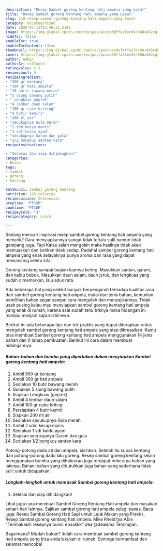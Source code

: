 ```yaml
---
description: "Resep Sambel goreng kentang hati ampela yang Lezat"
title: "Resep Sambel goreng kentang hati ampela yang Lezat"
slug: 519-resep-sambel-goreng-kentang-hati-ampela-yang-lezat
category: Uncategorized
date: 2022-07-13T13:46:32.218Z
image: https://img-global.cpcdn.com/recipes/accdef8ffa2fec04/680x482cq70/sambel-goreng-kentang-hati-ampela-foto-resep-utama.jpg
hideToc: false
enableToc: true
enableTocContent: false
thumbnail: https://img-global.cpcdn.com/recipes/accdef8ffa2fec04/680x482cq70/sambel-goreng-kentang-hati-ampela-foto-resep-utama.jpg
cover: https://img-global.cpcdn.com/recipes/accdef8ffa2fec04/680x482cq70/sambel-goreng-kentang-hati-ampela-foto-resep-utama.jpg
author: Admin
authorAv: notfound
ratingvalue: 4.2
reviewcount: 9
recipeingredient:
- "500 gr kentang"
- "300 gr hati ampela"
- "10 butir bawang merah"
- "5 siung bawang putih"
- " Lengkuas geprek"
- "4 lembar daun salam"
- "100 gr cabe kriting"
- "4 butir kemiri"
- "200 ml air"
- "secukupnya Gula merah"
- "2 sdm kecap manis"
- "1 sdt kaldu ayam"
- "secukupnya Garam dan gula"
- "1/2 bungkus santan kara"
recipeinstructions:

- "Selesai dan siap dihidangkan!"
categories:
- Resep
tags:
- sambel
- goreng
- kentang

katakunci: sambel goreng kentang 
nutrition: 196 calories
recipecuisine: Indonesian
preptime: "PT33M"
cooktime: "PT30M"
recipeyield: "3"
recipecategory: Lunch

---
```



Sedang mencari inspirasi resep sambel goreng kentang hati ampela yang menarik? Cara menyiapkannya sangat tidak terlalu sulit namun tidak gampang juga. Tapi Kalau salah mengolah maka hasilnya tidak akan memuaskan dan bahkan tidak sedap. Padahal sambel goreng kentang hati ampela yang enak selayaknya punya aroma dan rasa yang dapat memancing selera kita.


Goreng kentang sampai bagian luarnya kering. Masukkan santan, garam, dan kaldu bubuk. Masukkan daun salam, daun jeruk, dan lengkuas yang sudah dimemarkan, lalu aduk rata.

Ada beberapa hal yang sedikit banyak berpengaruh terhadap kualitas rasa dari sambel goreng kentang hati ampela, mulai dari jenis bahan, kemudian pemilihan bahan segar sampai cara mengolah dan menyajikannya. Tidak usah pusing kalau mau menyiapkan sambel goreng kentang hati ampela yang enak di rumah, karena asal sudah tahu triknya maka hidangan ini mampu menjadi sajian istimewa.


Berikut ini ada beberapa tips dan trik praktis yang dapat diterapkan untuk mengolah sambel goreng kentang hati ampela yang siap dikreasikan. Kamu bisa membuat Sambel goreng kentang hati ampela menggunakan 14 jenis bahan dan 0 tahap pembuatan. Berikut ini cara dalam membuat hidangannya.

<!--inarticleads1-->

##### Bahan-bahan dan bumbu yang diperlukan dalam menyiapkan Sambel goreng kentang hati ampela:

1. Ambil 500 gr kentang
1. Ambil 300 gr hati ampela
1. Sediakan 10 butir bawang merah
1. Gunakan 5 siung bawang putih
1. Siapkan  Lengkuas (geprek)
1. Ambil 4 lembar daun salam
1. Ambil 100 gr cabe kriting
1. Persiapkan 4 butir kemiri
1. Siapkan 200 ml air
1. Sediakan secukupnya Gula merah
1. Ambil 2 sdm kecap manis
1. Sediakan 1 sdt kaldu ayam
1. Siapkan secukupnya Garam dan gula
1. Sediakan 1/2 bungkus santan kara


Potong-potong dadu ati dan ampela, sisihkan. Setelah itu kupas kentang dan potong-potong dadu lalu goreng. Resep sambal goreng kentang selain menggunakan bumbu yang dihaluskan juga terdapat beberapa bahan yang lainnya. Bahan-bahan yang dibutuhkan juga bahan yang sederhana tidak sulit untuk didapatkan. 

<!--inarticleads2-->

##### Langkah-langkah untuk memasak Sambel goreng kentang hati ampela:


1. Selesai dan siap dihidangkan!

Lihat juga cara membuat Sambel Goreng Kentang Hati ampela dan masakan sehari-hari lainnya. Sajikan sambal goreng hati ampela selagi panas. Baca juga: Resep Sambal Goreng Hati Sapi untuk Lauk Makan yang Praktis. Resep Sambal goreng kentang hati ampela. Mike Rheiditya Abie &#34;Terimakasih resepnya bund. enaakkk&#34; dea @deaisma Tersimpan. 

Bagaimana? Mudah bukan? Itulah cara membuat sambel goreng kentang hati ampela yang bisa anda lakukan di rumah. Semoga bermanfaat dan selamat mencoba!
